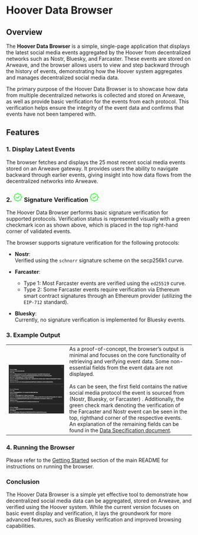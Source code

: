 # Hoover Data Browser

## Overview

The **Hoover Data Browser** is a simple, single-page application that displays the latest social media events aggregated by the Hoover from decentralized networks such as Nostr, Bluesky, and Farcaster. These events are stored on Arweave, and the browser allows users to view and step backward through the history of events, demonstrating how the Hoover system aggregates and manages decentralized social media data.

The primary purpose of the Hoover Data Browser is to showcase how data from multiple decentralized networks is collected and stored on Arweave, as well as provide basic verification for the events from each protocol. This verification helps ensure the integrity of the event data and confirms that events have not been tampered with.

## Features

### 1. Display Latest Events

The browser fetches and displays the 25 most recent social media events stored on an Arweave gateway. It provides users the ability to navigate backward through earlier events, giving insight into how data flows from the decentralized networks into Arweave.

### 2. <img src="verified.png" width="5%" /> Signature Verification <img src="verified.png" width="5%" />

The Hoover Data Browser performs basic signature verification for supported protocols. Verification status is represented visually with a green checkmark icon as shown above, which is placed in the top right-hand corner of validated events.

 


The browser supports signature verification for the following protocols:

- **Nostr**:  
  Verified using the `schnorr` signature scheme on the secp256k1 curve.
  
- **Farcaster**:  
  - Type 1: Most Farcaster events are verified using the `ed25519` curve.
  - Type 2: Some Farcaster events require verification via Ethereum smart contract signatures through an Ethereum provider (utilizing the `EIP-712` standard).

- **Bluesky**:  
  Currently, no signature verification is implemented for Bluesky events.

### 3. Example Output

<table>
  <tr>
    <td>
      <img src="browser.png" width="1500" />
    </td>
    <td>
      As a proof-of-concept, the browser’s output is minimal and focuses on the core functionality of retrieving and verifying event data. Some non-essential fields from the event data are not displayed. <br><br> As can be seen, the first field contains the native social media protocol the event is sourced from (Nostr, Bluesky, or Farcaster) . Additionally, the green check mark denoting the verification of the Farcaster and Nostr event can be seen in the top, righthand corner of the respective events. An explanation of the remaining fields can be found in the <a href="data-spec.md">Data Specification document</a>.
    </td>
  </tr>
</table>



### 4. Running the Browser
Please refer to the [Getting Started](../README.md#getting-started) section of the main README for instructions on running the browser.

### Conclusion
The Hoover Data Browser is a simple yet effective tool to demonstrate how decentralized social media data can be aggregated, stored on Arweave, and verified using the Hoover system. While the current version focuses on basic event display and verification, it lays the groundwork for more advanced features, such as Bluesky verification and improved browsing capabilities.


